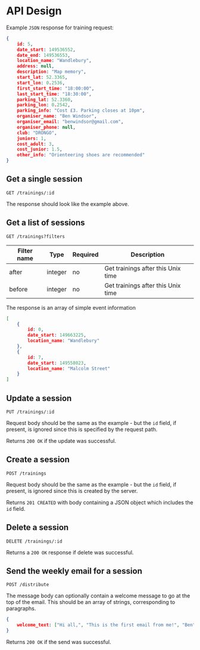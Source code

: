 # API Design
Example `JSON` response for training request:
```Json
{
    id: 5,
    date_start: 149536552,
    date_end: 149536553,
    location_name: "Wandlebury",
    address: null,
    description: "Map memory",
    start_lat: 52.3365,
    start_lon: 0.2536,
    first_start_time: "18:00:00",
    last_start_time: "18:30:00",
    parking_lat: 52.3360,
    parking_lon: 0.2542,
    parking_info: "Cost £3. Parking closes at 10pm",
    organiser_name: "Ben Windsor",
    organiser_email: "benwindsor@gmail.com",
    organiser_phone: null,
    club: "DRONGO",
    juniors: 1,
    cost_adult: 3,
    cost_junior: 1.5,
    other_info: "Orienteering shoes are recommended"
}
```

## Get a single session
`GET /trainings/:id`

The response should look like the example above.

## Get a list of sessions
`GET /trainings?filters`

Filter name | Type | Required | Description
----------- | ---- | -------- | -----------
after | integer | no | Get trainings after this Unix time
before | integer | no | Get trainings after this Unix time

The response is an array of simple event information
```Json
[
    {
        id: 0,
        date_start: 149663225,
        location_name: "Wandlebury"
    },
    {
        id: 7,
        date_start: 149558023,
        location_name: "Malcolm Street"
    }
]
```

## Update a session
`PUT /trainings/:id`

Request body should be the same as the example - but the `id` field, if present, is ignored since this is specified by the request path.

Returns `200 OK` if the update was successful.

## Create a session
`POST /trainings`

Request body should be the same as the example - but the `id` field, if present, is ignored since this is created by the server.

Returns `201 CREATED` with body containing a JSON object which includes the `id` field.

## Delete a session
`DELETE /trainings/:id`

Returns a `200 OK` response if delete was successful.

## Send the weekly email for a session
`POST /distribute`

The message body can optionally contain a welcome message to go at the top of the email. This should be an array of strings, corresponding to paragraphs.
```Json
{
    welcome_text: ["Hi all,", "This is the first email from me!", "Ben"]
}
```

Returns `200 OK` if the send was successful.